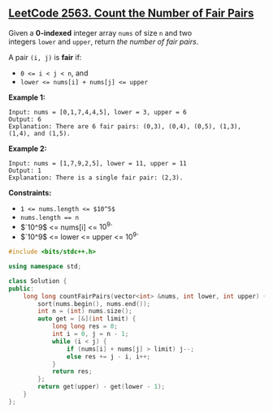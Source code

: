 ## [LeetCode **2563. Count the Number of Fair Pairs**](https://leetcode.cn/problems/count-the-number-of-fair-pairs/description/)

Given a **0-indexed** integer array `nums` of size `n` and two integers `lower` and `upper`, return *the number of fair pairs*.

A pair `(i, j)` is **fair** if:

- `0 <= i < j < n`, and
- `lower <= nums[i] + nums[j] <= upper`

**Example 1:**

```
Input: nums = [0,1,7,4,4,5], lower = 3, upper = 6
Output: 6
Explanation: There are 6 fair pairs: (0,3), (0,4), (0,5), (1,3), (1,4), and (1,5).
```

**Example 2:**

```
Input: nums = [1,7,9,2,5], lower = 11, upper = 11
Output: 1
Explanation: There is a single fair pair: (2,3).
```

**Constraints:**

- `1 <= nums.length <= $10^5$`
- `nums.length == n`
- $`10^9$ <= nums[i] <= $10^9$`
- $`10^9$ <= lower <= upper <= $10^9$`

```cpp
#include <bits/stdc++.h>

using namespace std;

class Solution {
public:
    long long countFairPairs(vector<int> &nums, int lower, int upper) {
        sort(nums.begin(), nums.end());
        int n = (int) nums.size();
        auto get = [&](int limit) {
            long long res = 0;
            int i = 0, j = n - 1;
            while (i < j) {
                if (nums[i] + nums[j] > limit) j--;
                else res += j - i, i++;
            }
            return res;
        };
        return get(upper) - get(lower - 1);
    }
};
```